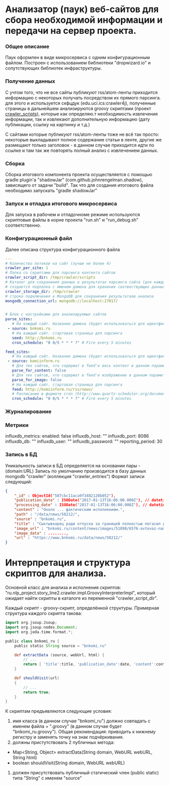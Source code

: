 # Анализатор (паук) веб-сайтов для сбора необходимой информации и передачи на сервер проекта.

### Общее описание
Паук оформлен в виде микросервиса с одним конфигурационным файлом. Построен с
использованием библиотеки "dropwizard.io" и сопутствующих библиотек инфраструктуры.

### Получение данных
С учтом того, что не все сайты публикуют rss/atom-ленты приходится информацию
с некоторых получать посредством их прямого парсинга. для этого и используется скфцдук (edu.uci.ics:crawler4j), полученные страницы в дальнейшем анализируются groovy скриптами (проект  [crawler_scripts](https://github.com/fedor-malyshkin/story_line2_crawler_scripts)), которые как определяю.т необходимость извлечения информации, так и извлекают дополнительную информацию (дату публикации, ссылку на картинку и т.д.)

С сайтами которые публикуют rss/atom-ленты тоже не всё так просто: некоторые выкладывают полное содержание статьи в ленте, другие же размещают только заголовок - в данном случае приходится идти по ссылке и там так же повторять полный анализ с извлечением данных.

### Сборка
Сборка итогового компонента проекта осуществляется с помощью gradle plugin'а
"shadowJar" (com.github.johnrengelman.shadow), зависящего от задачи "build". Так
что для создания итогового файла необходимо запускать "gradle shadowJar"

### Запуск и отладка итогового микросервиса
Для запуска в рабочем и отладочноме режиме используются скриптовые файлы в корне проекта
"run.sh" и "run_debug.sh" соответственно.

### Конфигурационный файл
Далее описана структура конфигурационного файла
```yaml
---
# Количество потоков на сайт (лучше не более 4)
crawler_per_site: 1
# Папка со скриптами для парсинга контента сайтов
crawler_script_dir: /tmp/crawler/scripts
# Каталог для сохранения данных о результатах парсинга сайта (для каждого сайта
# создается подпапка с именем домена для хранения соотвествующих данных)
crawler_storage_dir: /tmp/crawler
# строка подключения к MongoDB для сохранения результатаов анализа
mongodb_connection_url: mongodb://localhost:27017/


# Блок с настройками для анализируемых сайтов
parse_sites:
   # На каждый сайт. Название домена (будет использоваться для идентфикации и записи в БД)
 - source: bnkomi.ru
   # На каждый сайт. стартовая страница для парсинга
   seed: http://bnkomi.ru
   cron_schedule: "0 0/5 * * * ?" # Fire every 5 minutes

feed_sites:
   # На каждый сайт. Название домена (будет использоваться для идентфикации и записи в БД)
 - source: komiinform.ru
   # Для тех сайтов, что содержат в feed'е весь контент в данном параметре выставляется 'false'
   parse_for_content: false
   # Для тех сайтов, что содержат в feed'е изображение в данном параметре выставляется 'false'
   parse_for_image: false
   # На каждый сайт. стартовая страница для парсинга
   feed: http://komiinform.ru/rss/news/
   # Расписание в формате cron (http://www.quartz-scheduler.org/documentation/quartz-2.x/tutorials/crontrigger.html)
   cron_schedule: "0 0/5 * * * ?" # Fire every 5 minutes
```
### Журналирование

### Метрики
influxdb_metrics:
   enabled: false
   influxdb_host: ""
   influxdb_port: 8086
   influxdb_db: ""
   influxdb_user: ""
   influxdb_password: ""
   reporting_period: 30

### Запись в БД
Уникальность записи в БД определяется на основании пары - (domain:URL)
Запись по умолчанию производится в базу данных mongodb "crawler" (коллекция "crawler_entries")
Формат записи следующий:
```json
{
    "_id" : ObjectId("587cbc11aca9f3482120b052"),
    "publication_date" : ISODate("2017-01-13T16:06:00.000Z"), // datetime in UTC
	"processing_date" : ISODate("2017-01-13T16:06:00.000Z"), // datetime in UTC
	"content" : "Около ... фактическим исполнением.",
    "path" : "/data/news/58212/",
    "source" : "bnkomi.ru",
    "title" : "Сыктывкарец ради отпуска за границей полностью погасил долг по кредиту",
    "image_url" : "bnkomi.ru/content/news/images/51898/6576-avtovaz-nameren-uvelichit-eksport-lada_mainPhoto.jpg",
    "image_data" : ........,
    "url" : "https://www.bnkomi.ru/data/news/58212/"
}
```

# Интерпретация и структура скриптов для анализа.
Основной класс для анализа и исполнения скриптов: "ru.nlp_project.story_line2.crawler.impl.GroovyInterpreterImpl", который ожидает найти скрипты в каталоге из переменной "crawler_script_dir".

Каждый скрипт - groovy-скрипт, определённой структуры. Примерная структура каждого скрипта такова:
```groovy
import org.jsoup.Jsoup;
import org.jsoup.nodes.Document;
import org.joda.time.format.*;

public class bnkomi_ru {
	public static String source = "bnkomi.ru"

	def extractData (source, webUrl, html) {
		// ...
		return [ 'title':title, 'publication_date':date, 'content':content, 'image_url':img ]
	}

	def shouldVisit(url)
	{
		// ...
    	return true;
	}
}
```
К скриптам предъявляются следующие условия:
1. имя класса (в данном случае "bnkomi_ru") должно совпадать с именем файла + ".groovy" (в данном случае будет "bnkomi_ru.groovy"). Общая рекомендация: приводить к нижнему регистру и заменять точку на знак подчёркивания.
1. должны пристутствовать 2 публичных метода:
  - Map<String, Object> extractData(String domain, WebURL webURL, String html)
  - boolean shouldVisit(String domain, WebURL webURL)
1. должен присутствовать публичный статический член (public static) типа "String" с именем "source"
